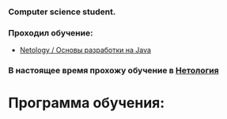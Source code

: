 ### Computer science student.

### Проходил обучение:
- [Netology / Основы разработки на Java]()
### В настоящее время прохожу обучение в [Нетология](https://netology.ru/)

# Программа обучения:


<!--
**andmosc/andmosc** is a ✨ _special_ ✨ repository because its `README.md` (this file) appears on your GitHub profile.

Here are some ideas to get you started:

- 🔭 I’m currently working on ...
- 🌱 I’m currently learning ...
- 👯 I’m looking to collaborate on ...
- 🤔 I’m looking for help with ...
- 💬 Ask me about ...
- 📫 How to reach me: ...
- 😄 Pronouns: ...
- ⚡ Fun fact: ...
-->
